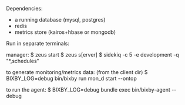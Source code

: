 
Dependencies:
* a running database (mysql, postgres)
* redis
* metrics store (kairos+hbase or mongodb)


Run in separate terminals:

manager:
$ zeus start
$ zeus s[erver]
$ sidekiq -c 5 -e development -q "*,schedules"

to generate monitoring/metrics data:
(from the client dir)
$ BIXBY_LOG=debug bin/bixby run mon_d start --ontop

to run the agent:
$ BIXBY_LOG=debug bundle exec bin/bixby-agent --debug
